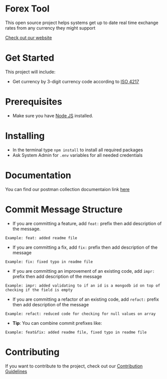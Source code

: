# Forex Tool

This open source project helps systems get up to date real time exchange rates from any currency they might support

[Check out our website](https://leafglobalfintech.com)

# Get Started

This project will include:

-   Get currency by 3-digit currency code according to [ISO 4217](https://en.wikipedia.org/wiki/ISO_4217)

# Prerequisites

-   Make sure you have [Node JS](https://nodejs.org) installed.

# Installing

-   In the terminal type `npm install` to install all required packages
-   Ask System Admin for `.env` variables for all needed credentials

# Documentation

You can find our postman collection documentaion link [here]()

# Commit Message Structure

-   If you are committing a feature, add `feat:` prefix then add description of the message.

```
Example: feat: added readme file
```

-   If you are committing a fix, add `fix:` prefix then add description of the message

```
Example: fix: fixed typo in readme file
```

-   If you are committing an improvement of an existing code, add `impr:` prefix then add description of the message

```
Example: impr: added validating to if an id is a mongodb id on top of checking if the field is empty
```

-   If you are committing a refactor of an existing code, add `refact:` prefix then add description of the message

```
Example: refact: reduced code for checking for null values on array
```

-   **Tip**: You can combine commit prefixes like:

```
Example: feat&fix: added readme file, fixed typo in readme file
```

# Contributing

If you want to contribute to the project, check out our [Contribution Guidelines](https://github.com/LeafGlobalFintech/forex-tool/blob/develop/CONTRIBUTING.md)

